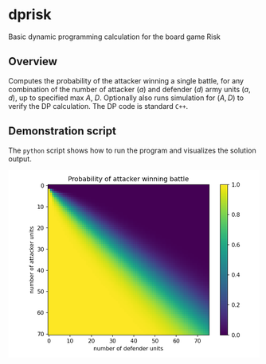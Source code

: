 # dprisk
Basic dynamic programming calculation for the board game Risk

## Overview
Computes the probability of the attacker winning a single battle, for any combination of the number of attacker ($a$) and defender ($d$) army units $(a,d)$, up to specified max $A$, $D$. Optionally also runs simulation for $(A,D)$ to verify the DP calculation. The DP code is standard `C++`.

## Demonstration script
The `python` script shows how to run the program and visualizes the solution output.

![Solution map calculated by `dprisk.cpp`](/readme-figures/dprisk-demo-70x75.png)
